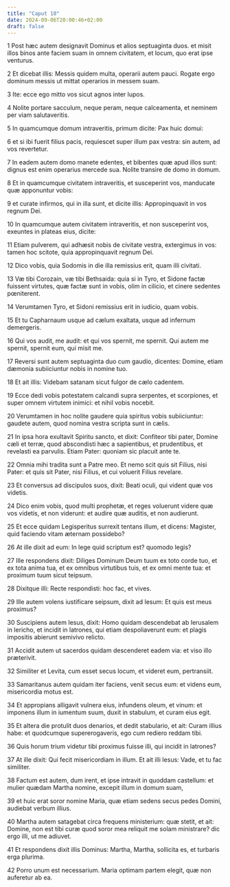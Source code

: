 ```yaml
---
title: "Caput 10"
date: 2024-09-06T20:00:46+02:00
draft: false
---
```



1 Post hæc autem designavit Dominus et alios septuaginta duos. et misit illos binos ante faciem suam in omnem civitatem, et locum, quo erat ipse venturus.

2 Et dicebat illis: Messis quidem multa, operarii autem pauci. Rogate ergo dominum messis ut mittat operarios in messem suam.

3 Ite: ecce ego mitto vos sicut agnos inter lupos.

4 Nolite portare sacculum, neque peram, neque calceamenta, et neminem per viam salutaveritis.

5 In quamcumque domum intraveritis, primum dicite: Pax huic domui:

6 et si ibi fuerit filius pacis, requiescet super illum pax vestra: sin autem, ad vos revertetur.

7 In eadem autem domo manete edentes, et bibentes quæ apud illos sunt: dignus est enim operarius mercede sua. Nolite transire de domo in domum.

8 Et in quamcumque civitatem intraveritis, et susceperint vos, manducate quæ apponuntur vobis:

9 et curate infirmos, qui in illa sunt, et dicite illis: Appropinquavit in vos regnum Dei.

10 In quamcumque autem civitatem intraveritis, et non susceperint vos, exeuntes in plateas eius, dicite:

11 Etiam pulverem, qui adhæsit nobis de civitate vestra, extergimus in vos: tamen hoc scitote, quia appropinquavit regnum Dei.

12 Dico vobis, quia Sodomis in die illa remissius erit, quam illi civitati.

13 Væ tibi Corozain, væ tibi Bethsaida: quia si in Tyro, et Sidone factæ fuissent virtutes, quæ factæ sunt in vobis, olim in cilicio, et cinere sedentes pœniterent.

14 Verumtamen Tyro, et Sidoni remissius erit in iudicio, quam vobis.

15 Et tu Capharnaum usque ad cælum exaltata, usque ad infernum demergeris.

16 Qui vos audit, me audit: et qui vos spernit, me spernit. Qui autem me spernit, spernit eum, qui misit me.

17 Reversi sunt autem septuaginta duo cum gaudio, dicentes: Domine, etiam dæmonia subiiciuntur nobis in nomine tuo.

18 Et ait illis: Videbam satanam sicut fulgor de cælo cadentem.

19 Ecce dedi vobis potestatem calcandi supra serpentes, et scorpiones, et super omnem virtutem inimici: et nihil vobis nocebit.

20 Verumtamen in hoc nolite gaudere quia spiritus vobis subiiciuntur: gaudete autem, quod nomina vestra scripta sunt in cælis.

21 In ipsa hora exultavit Spiritu sancto, et dixit: Confiteor tibi pater, Domine cæli et terræ, quod abscondisti hæc a sapientibus, et prudentibus, et revelasti ea parvulis. Etiam Pater: quoniam sic placuit ante te.

22 Omnia mihi tradita sunt a Patre meo. Et nemo scit quis sit Filius, nisi Pater: et quis sit Pater, nisi Filius, et cui voluerit Filius revelare.

23 Et conversus ad discipulos suos, dixit: Beati oculi, qui vident quæ vos videtis.

24 Dico enim vobis, quod multi prophetæ, et reges voluerunt videre quæ vos videtis, et non viderunt: et audire quæ auditis, et non audierunt.

25 Et ecce quidam Legisperitus surrexit tentans illum, et dicens: Magister, quid faciendo vitam æternam possidebo?

26 At ille dixit ad eum: In lege quid scriptum est? quomodo legis?

27 Ille respondens dixit: Diliges Dominum Deum tuum ex toto corde tuo, et ex tota anima tua, et ex omnibus virtutibus tuis, et ex omni mente tua: et proximum tuum sicut teipsum.

28 Dixitque illi: Recte respondisti: hoc fac, et vives.

29 Ille autem volens iustificare seipsum, dixit ad Iesum: Et quis est meus proximus?

30 Suscipiens autem Iesus, dixit: Homo quidam descendebat ab Ierusalem in Iericho, et incidit in latrones, qui etiam despoliaverunt eum: et plagis impositis abierunt semivivo relicto.

31 Accidit autem ut sacerdos quidam descenderet eadem via: et viso illo præterivit.

32 Similiter et Levita, cum esset secus locum, et videret eum, pertransiit.

33 Samaritanus autem quidam iter faciens, venit secus eum: et videns eum, misericordia motus est.

34 Et appropians alligavit vulnera eius, infundens oleum, et vinum: et imponens illum in iumentum suum, duxit in stabulum, et curam eius egit.

35 Et altera die protulit duos denarios, et dedit stabulario, et ait: Curam illius habe: et quodcumque supererogaveris, ego cum rediero reddam tibi.

36 Quis horum trium videtur tibi proximus fuisse illi, qui incidit in latrones?

37 At ille dixit: Qui fecit misericordiam in illum. Et ait illi Iesus: Vade, et tu fac similiter.

38 Factum est autem, dum irent, et ipse intravit in quoddam castellum: et mulier quædam Martha nomine, excepit illum in domum suam,

39 et huic erat soror nomine Maria, quæ etiam sedens secus pedes Domini, audiebat verbum illius.

40 Martha autem satagebat circa frequens ministerium: quæ stetit, et ait: Domine, non est tibi curæ quod soror mea reliquit me solam ministrare? dic ergo illi, ut me adiuvet.

41 Et respondens dixit illis Dominus: Martha, Martha, sollicita es, et turbaris erga plurima.

42 Porro unum est necessarium. Maria optimam partem elegit, quæ non auferetur ab ea.

